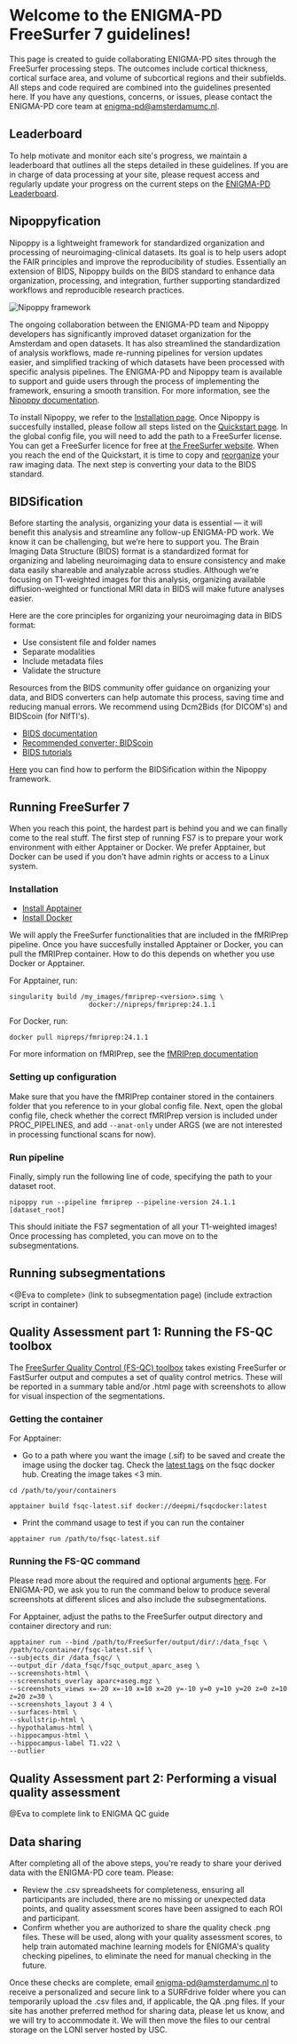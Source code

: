 # Welcome to the ENIGMA-PD FreeSurfer 7 guidelines!

This page is created to guide collaborating ENIGMA-PD sites through the FreeSurfer processing steps. The outcomes include cortical thickness, cortical surface area, and volume of subcortical regions and their subfields. All steps and code required are combined into the guidelines presented here. If you have any questions, concerns, or issues, please contact the ENIGMA-PD core team at enigma-pd@amsterdamumc.nl. 

## Leaderboard
To help motivate and monitor each site's progress, we maintain a leaderboard that outlines all the steps detailed in these guidelines. If you are in charge of data processing at your site, please request access and regularly update your progress on the current steps on the [ENIGMA-PD Leaderboard](https://docs.google.com/spreadsheets/d/13iGfh-97ZYnAyjT5egBDHmGhqXbsl1yo1A6QnPXQYbY/edit?usp=sharing).

## Nipoppyfication
Nipoppy is a lightweight framework for standardized organization and processing of neuroimaging-clinical datasets. Its goal is to help users adopt the FAIR principles and improve the reproducibility of studies. Essentially an extension of BIDS, Nipoppy builds on the BIDS standard to enhance data organization, processing, and integration, further supporting standardized workflows and reproducible research practices.

![Nipoppy framework](https://raw.githubusercontent.com/nipoppy/nipoppy/main/docs/source/_static/img/nipoppy_protocol.jpg)

The ongoing collaboration between the ENIGMA-PD team and Nipoppy developers has significantly improved dataset organization for the Amsterdam and open datasets. It has also streamlined the standardization of analysis workflows, made re-running pipelines for version updates easier, and simplified tracking of which datasets have been processed with specific analysis pipelines. The ENIGMA-PD and Nipoppy team is available to support and guide users through the process of implementing the framework, ensuring a smooth transition. For more information, see the [Nipoppy documentation](https://nipoppy.readthedocs.io/en/latest/index.html).

To install Nipoppy, we refer to the [Installation page](https://nipoppy.readthedocs.io/en/latest/installation.html). Once Nipoppy is succesfully installed, please follow all steps listed on the [Quickstart page](https://nipoppy.readthedocs.io/en/latest/quickstart.html). In the global config file, you will need to add the path to a FreeSurfer license. You can get a FreeSurfer licence for free at [the FreeSurfer website](https://surfer.nmr.mgh.harvard.edu/registration.html). When you reach the end of the Quickstart, it is time to copy and [reorganize](https://nipoppy.readthedocs.io/en/latest/user_guide/organizing_imaging.html) your raw imaging data. The next step is converting your data to the BIDS standard.

## BIDSification
Before starting the analysis, organizing your data is essential — it will benefit this analysis and streamline any follow-up ENIGMA-PD work. We know it can be challenging, but we’re here to support you. The Brain Imaging Data Structure (BIDS) format is a standardized format for organizing and labeling neuroimaging data to ensure consistency and make data easily shareable and analyzable across studies. Although we’re focusing on T1-weighted images for this analysis, organizing available diffusion-weighted or functional MRI data in BIDS will make future analyses easier.

Here are the core principles for organizing your neuroimaging data in BIDS format:
- Use consistent file and folder names
- Separate modalities
- Include metadata files
- Validate the structure

Resources from the BIDS community offer guidance on organizing your data, and BIDS converters can help automate this process, saving time and reducing manual errors. We recommend using Dcm2Bids (for DICOM's) and BIDScoin (for NIfTI's).
- [BIDS documentation](https://bids-website.readthedocs.io/en/latest/index.html)
- [Recommended converter; BIDScoin](https://bidscoin.readthedocs.io/en/stable/)
- [BIDS tutorials](https://www.youtube.com/watch?v=pAv9WuyyF3g&list=PLtJYlrqQ3YK_M4YgkUx6akJqlHF1R7A5g)

[Here](https://nipoppy.readthedocs.io/en/latest/user_guide/bids_conversion.html) you can find how to perform the BIDSification within the Nipoppy framework.

## Running FreeSurfer 7
When you reach this point, the hardest part is behind you and we can finally come to the real stuff. The first step of running FS7 is to prepare your work environment with either Apptainer or Docker. We prefer Apptainer, but Docker can be used if you don't have admin rights or access to a Linux system.

### Installation
- [Install Apptainer](https://github.com/apptainer/apptainer/blob/main/INSTALL.md)
- [Install Docker](https://docs.docker.com/engine/install/)

We will apply the FreeSurfer functionalities that are included in the fMRIPrep pipeline. Once you have succesfully installed Apptainer or Docker, you can pull the fMRIPrep container. How to do this depends on whether you use Docker or Apptainer.

For Apptainer, run:
```
singularity build /my_images/fmriprep-<version>.simg \
                    docker://nipreps/fmriprep:24.1.1
```
For Docker, run:
```
docker pull nipreps/fmriprep:24.1.1
```
For more information on fMRIPrep, see the [fMRIPrep documentation](https://fmriprep.org/en/stable/)

### Setting up configuration
Make sure that you have the fMRIPrep container stored in the containers folder that you reference to in your global config file. 
Next, open the global config file, check whether the correct fMRIPrep version is included under PROC_PIPELINES, and add `--anat-only` under ARGS (we are not interested in processing functional scans for now).

### Run pipeline
Finally, simply run the following line of code, specifying the path to your dataset root.
```
nipoppy run --pipeline fmriprep --pipeline-version 24.1.1 [dataset_root]
```
This should initiate the FS7 segmentation of all your T1-weighted images! Once processing has completed, you can move on to the subsegmentations.

## Running subsegmentations
<@Eva to complete>
(link to subsegmentation page)
(include extraction script in container)

## Quality Assessment part 1: Running the FS-QC toolbox
The [FreeSurfer Quality Control (FS-QC) toolbox](https://github.com/Deep-MI/fsqc) takes existing FreeSurfer or FastSurfer output and computes a set of quality control metrics. These will be reported in a summary table and/or .html page with screenshots to allow for visual inspection of the segmentations.

### Getting the container
For Apptainer:
- Go to a path where you want the image (.sif) to be saved and create the image using the docker tag. Check the [latest tags](https://hub.docker.com/r/deepmi/fsqcdocker/tags) on the fsqc docker hub. Creating the image takes <3 min.
```
cd /path/to/your/containers
```
```
apptainer build fsqc-latest.sif docker://deepmi/fsqcdocker:latest
```
- Print the command usage to test if you can run the container
```
apptainer run /path/to/fsqc-latest.sif
```

### Running the FS-QC command
Please read more about the required and optional arguments [here](FS-QC.md). For ENIGMA-PD, we ask you to run the command below to produce several screenshots at different slices and also include the subsegmentations. 

For Apptainer, adjust the paths to the FreeSurfer output directory and container directory and run:
```
apptainer run --bind /path/to/FreeSurfer/output/dir/:/data_fsqc \
/path/to/container/fsqc-latest.sif \
--subjects_dir /data_fsqc/ \
--output_dir /data_fsqc/fsqc_output_aparc_aseg \
--screenshots-html \
--screenshots_overlay aparc+aseg.mgz \
--screenshots_views x=-20 x=-10 x=10 x=20 y=-10 y=0 y=10 y=20 z=0 z=10 z=20 z=30 \
--screenshots_layout 3 4 \
--surfaces-html \
--skullstrip-html \
--hypothalamus-html \
--hippocampus-html \
--hippocampus-label T1.v22 \
--outlier
```

## Quality Assessment part 2: Performing a visual quality assessment
@Eva to complete
link to ENIGMA QC guide

## Data sharing
After completing all of the above steps, you're ready to share your derived data with the ENIGMA-PD core team. Please:

- Review the .csv spreadsheets for completeness, ensuring all participants are included, there are no missing or unexpected data points, and quality assessment scores have been assigned to each ROI and participant.
- Confirm whether you are authorized to share the quality check .png files. These will be used, along with your quality assessment scores, to help train automated machine learning models for ENIGMA's quality checking pipelines, to eliminate the need for manual checking in the future.

Once these checks are complete, email enigma-pd@amsterdamumc.nl to receive a personalized and secure link to a SURFdrive folder where you can temporarily upload the .csv files and, if applicable, the QA .png files. If your site has another preferred method for sharing data, please let us know, and we will try to accommodate it. We will then move the files to our central storage on the LONI server hosted by USC.
